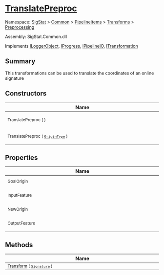 # [TranslatePreproc](./TranslatePreproc.md)

Namespace: [SigStat]() > [Common](./../../../README.md) > [PipelineItems]() > [Transforms]() > [Preprocessing](./README.md)

Assembly: SigStat.Common.dll

Implements [ILoggerObject](./../../../ILoggerObject.md), [IProgress](./../../../Helpers/IProgress.md), [IPipelineIO](./../../../Pipeline/IPipelineIO.md), [ITransformation](./../../../ITransformation.md)

## Summary
This transformations can be used to translate the coordinates of an online signature

## Constructors

| Name | Summary | 
| --- | --- | 
| <div style="width:490px"><sub>TranslatePreproc (  )</sub></div>| <sub>Initializes a new instance of the [PipelineItems.Transforms.Preprocessing.TranslatePreproc](https://github.com/hargitomi97/sigstat/blob/master/docs/md/SigStat/Common/PipelineItems/Transforms/Preprocessing/TranslatePreproc.md) class.</sub></div>| <br>
| <div style="width:490px"><sub>TranslatePreproc ( [`OriginType`](./OriginType.md) )</sub></div>| <sub>Initializes a new instance of the [PipelineItems.Transforms.Preprocessing.TranslatePreproc](https://github.com/hargitomi97/sigstat/blob/master/docs/md/SigStat/Common/PipelineItems/Transforms/Preprocessing/TranslatePreproc.md) class.</sub></div>| <br>


## Properties

| Name | Summary | 
| --- | --- | 
| <div style="width:490px"><sub>GoalOrigin</sub></div>| <sub>Goal origin of the translation</sub></div>| <br>
| <div style="width:490px"><sub>InputFeature</sub></div>| <sub>Input [FeatureDescriptor](https://github.com/hargitomi97/sigstat/blob/master/docs/md/SigStat/Common/FeatureDescriptor.md) (e.g. [Features.X](https://github.com/hargitomi97/sigstat/blob/master/docs/md/SigStat/Common/Features.md))</sub></div>| <br>
| <div style="width:490px"><sub>NewOrigin</sub></div>| <sub>New origin after the translation</sub></div>| <br>
| <div style="width:490px"><sub>OutputFeature</sub></div>| <sub>Output [FeatureDescriptor](https://github.com/hargitomi97/sigstat/blob/master/docs/md/SigStat/Common/FeatureDescriptor.md) (e.g. [Features.X](https://github.com/hargitomi97/sigstat/blob/master/docs/md/SigStat/Common/Features.md))</sub></div>| <br>


## Methods

| Name | Summary | 
| --- | --- | 
| <div style="width:490px"><sub>[Transform](./Methods/TranslatePreproc-100663825.md) ( [`Signature`](./../../../Signature.md) )</sub></div>| <sub></sub></div>| <br>


